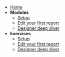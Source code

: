 <!-- docs/_sidebar.md -->
<!-- [![ForNAV](/_media/ForNAV_logo_2f_250.png)](https://www.fornav.com/) -->

- [Home](/readme.md)
- **Modules**
  - [Setup](/Modules/01%20Setup/Setup.Trainer.md)
  - [Edit your first report](/Modules/02%20Edit%20your%20first%20report/EditYourFirstReport.Trainer.md)
  - [Designer deep diver](/Modules/03%20Designer%20deep%20dive/DesignerDeepDive.Trainer.md)
- **Exercises**
  - [Setup](/Exercises/Setup.Exercise.md)
  - [Edit your first report](/Exercises/EditYourFirstReport.Exercise.md)
  - [Designer deep diver](/Exercises/DesignerDeepDive.Exercise.md)